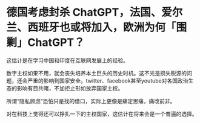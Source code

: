 # 德国考虑封杀 ChatGPT，法国、爱尔兰、西班牙也或将加入，欧洲为何「围剿」ChatGPT？

这估计是在学习中国和印度在互联网发展上的经验。

数字主权如果不用，就会丧失培养本土巨头的历史时机。这不光是损失税源的问题，还会严重的影响到国家安全。twitter、facebook甚至youtube对各国政治生态的影响有目共睹，不加拒止形如放弃国家主权。

所谓“隐私顾虑”恐怕只是找的借口，实际上更像是痛定思痛，痛改前非。

对在科技上觉得还可以挣扎一下的主权国家，这估计在将来会是一个普遍的选择。

